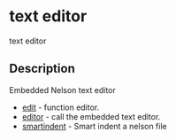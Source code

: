 

# text editor

text editor

## Description
Embedded Nelson text editor


* [edit](edit.md) - function editor.
* [editor](editor.md) - call the embedded text editor.
* [smartindent](smartindent.md) - Smart indent a nelson file



